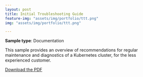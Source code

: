 ```yaml
---
layout: post
title: Initial Troubleshooting Guide
feature-img: "assets/img/portfolio/ttt.png"
img: "assets/img/portfolio/ttt.png"

---
```

**Sample type**: Documentation

This sample provides an overview of recommendations for regular maintenance and diagnostics of a Kubernetes cluster, for the less experienced customer.

[Download the PDF](link)

